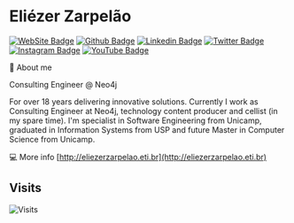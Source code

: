 # Eliézer Zarpelão

[![WebSite Badge](https://img.shields.io/badge/-Website-informational?style=for-the-badge&labelColor=informational&logo=linux&logoColor=white&link=https://www.eliezerzarpelao.eti.bt)](https://www.eliezerzarpelao.eti.br/)
[![Github Badge](https://img.shields.io/badge/-Github-000?style=for-the-badge&logo=Github&logoColor=white&link=https://github.com/elizarp)](https://github.com/elizarp)
[![Linkedin Badge](https://img.shields.io/badge/-LinkedIn-blue?style=for-the-badge&logo=Linkedin&logoColor=white&link=https://www.linkedin.com/in/eliezerzarpelao/)](https://www.linkedin.com/in/eliezerzarpelao/)
[![Twitter Badge](https://img.shields.io/badge/-Twitter-1ca0f1?style=for-the-badge&labelColor=1ca0f1&logo=twitter&logoColor=white&link=https://twitter.com/eliezerzarpelao)](https://twitter.com/eliezerzarpelao)
[![Instagram Badge](https://img.shields.io/badge/-Instagram-C13584?style=for-the-badge&labelColor=C13584&logo=instagram&logoColor=white&link=https://www.instagram.com/eliezerzarpelao/)](https://www.instagram.com/eliezerzarpelao/)
[![YouTube Badge](https://img.shields.io/badge/-YouTube-red?style=for-the-badge&logo=youtube&logoColor=white&link=https://www.youtube.com/EliézerZarpelao/)](https://www.youtube.com/EliézerZarpelão/)

💬 About me

Consulting Engineer @ Neo4j

For over 18 years delivering innovative solutions. Currently I work as Consulting Engineer at Neo4j, technology content producer and cellist (in my spare time). I'm specialist in Software Engineering from Unicamp, graduated in Information Systems from USP and future Master in Computer Science from Unicamp.

:computer: More info [http://eliezerzarpelao.eti.br](http://eliezerzarpelao.eti.br)

## Visits

![Visits](https://visitor-badge.glitch.me/badge?page_id=elizarp.elizarp)
